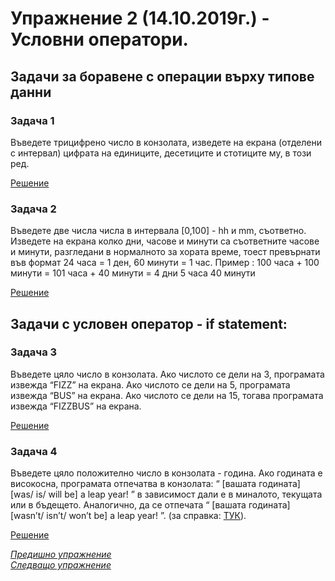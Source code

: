 # Упражнение 2 (14.10.2019г.) - Условни оператори. 

## Задачи за боравене с операции върху типове данни

### Задача 1
Въведете трицифрено число в конзолата, изведете на екрана (отделени с интервал) цифрата на единиците, десетиците и стотиците му, в този ред.

[Решение](./task1.cpp)

### Задача 2
Въведете две числа числа в интервала [0,100] - hh и mm, съответно. Изведете на екрана колко дни, часове и минути са съответните часове и минути, разгледани в нормалното за хората време, тоест превърнати във формат 24 часа = 1 ден, 60 минути = 1 час. Пример : 100 часа + 100 минути =  101 часа + 40 минути = 4 дни 5 часа 40 минути

[Решение](./task2.cpp)

## Задачи с условен оператор - if statement:

### Задача 3
Въведете цяло число в конзолата. Ако числото се дели на 3, програмата извежда “FIZZ” на екрана. Ако числото се дели на 5, програмата извежда “BUS” на екрана. Ако числото се дели на 15, тогава програмата извежда “FIZZBUS” на екрана.

[Решение](./task3.cpp)

### Задача 4
Въведете цяло положително число в конзолата - година. Ако годината е високосна, програмaта отпечатва в конзолата: “  [вашата годината] [was/ is/ will be] a leap year! ” в зависимост дали е в миналото, текущата или в бъдещето. Аналогично, да се отпечата  “ [вашата годината] [wasn’t/ isn’t/ won’t be] a leap year! ”. (за справка: [ТУК](https://simple.m.wikipedia.org/wiki/Leap_year)).

[Решение](./task4.cpp)

[*Предишно упражнение*](../lab1)\
[*Следващо упражнение*](../lab3)
